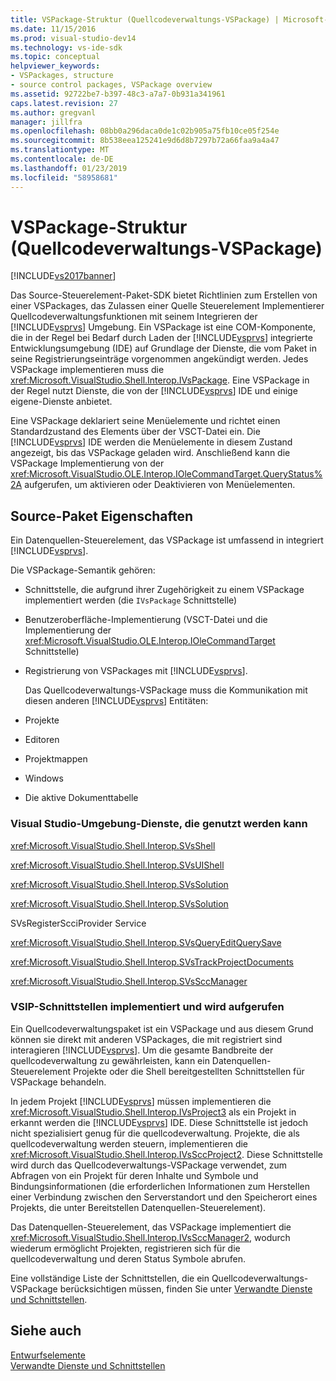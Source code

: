 ```yaml
---
title: VSPackage-Struktur (Quellcodeverwaltungs-VSPackage) | Microsoft-Dokumentation
ms.date: 11/15/2016
ms.prod: visual-studio-dev14
ms.technology: vs-ide-sdk
ms.topic: conceptual
helpviewer_keywords:
- VSPackages, structure
- source control packages, VSPackage overview
ms.assetid: 92722be7-b397-48c3-a7a7-0b931a341961
caps.latest.revision: 27
ms.author: gregvanl
manager: jillfra
ms.openlocfilehash: 08bb0a296daca0de1c02b905a75fb10ce05f254e
ms.sourcegitcommit: 8b538eea125241e9d6d8b7297b72a66faa9a4a47
ms.translationtype: MT
ms.contentlocale: de-DE
ms.lasthandoff: 01/23/2019
ms.locfileid: "58958681"
---
```

# <a name="vspackage-structure-source-control-vspackage"></a>VSPackage-Struktur (Quellcodeverwaltungs-VSPackage)
[!INCLUDE[vs2017banner](../../includes/vs2017banner.md)]

Das Source-Steuerelement-Paket-SDK bietet Richtlinien zum Erstellen von einer VSPackages, das Zulassen einer Quelle Steuerelement Implementierer Quellcodeverwaltungsfunktionen mit seinem Integrieren der [!INCLUDE[vsprvs](../../includes/vsprvs-md.md)] Umgebung. Ein VSPackage ist eine COM-Komponente, die in der Regel bei Bedarf durch Laden der [!INCLUDE[vsprvs](../../includes/vsprvs-md.md)] integrierte Entwicklungsumgebung (IDE) auf Grundlage der Dienste, die vom Paket in seine Registrierungseinträge vorgenommen angekündigt werden. Jedes VSPackage implementieren muss die <xref:Microsoft.VisualStudio.Shell.Interop.IVsPackage>. Eine VSPackage in der Regel nutzt Dienste, die von der [!INCLUDE[vsprvs](../../includes/vsprvs-md.md)] IDE und einige eigene-Dienste anbietet.  
  
 Eine VSPackage deklariert seine Menüelemente und richtet einen Standardzustand des Elements über der VSCT-Datei ein. Die [!INCLUDE[vsprvs](../../includes/vsprvs-md.md)] IDE werden die Menüelemente in diesem Zustand angezeigt, bis das VSPackage geladen wird. Anschließend kann die VSPackage Implementierung von der <xref:Microsoft.VisualStudio.OLE.Interop.IOleCommandTarget.QueryStatus%2A> aufgerufen, um aktivieren oder Deaktivieren von Menüelementen.  
  
## <a name="source-control-package-characteristics"></a>Source-Paket Eigenschaften  
 Ein Datenquellen-Steuerelement, das VSPackage ist umfassend in integriert [!INCLUDE[vsprvs](../../includes/vsprvs-md.md)].  
  
 Die VSPackage-Semantik gehören:  
  
- Schnittstelle, die aufgrund ihrer Zugehörigkeit zu einem VSPackage implementiert werden (die `IVsPackage` Schnittstelle)  
  
- Benutzeroberfläche-Implementierung (VSCT-Datei und die Implementierung der <xref:Microsoft.VisualStudio.OLE.Interop.IOleCommandTarget> Schnittstelle)  
  
- Registrierung von VSPackages mit [!INCLUDE[vsprvs](../../includes/vsprvs-md.md)].  
  
  Das Quellcodeverwaltungs-VSPackage muss die Kommunikation mit diesen anderen [!INCLUDE[vsprvs](../../includes/vsprvs-md.md)] Entitäten:  
  
- Projekte  
  
- Editoren  
  
- Projektmappen  
  
- Windows  
  
- Die aktive Dokumenttabelle  
  
### <a name="visual-studio-environment-services-that-may-be-consumed"></a>Visual Studio-Umgebung-Dienste, die genutzt werden kann  
 <xref:Microsoft.VisualStudio.Shell.Interop.SVsShell>  
  
 <xref:Microsoft.VisualStudio.Shell.Interop.SVsUIShell>  
  
 <xref:Microsoft.VisualStudio.Shell.Interop.SVsSolution>  
  
 <xref:Microsoft.VisualStudio.Shell.Interop.SVsSolution>  
  
 SVsRegisterScciProvider Service  
  
 <xref:Microsoft.VisualStudio.Shell.Interop.SVsQueryEditQuerySave>  
  
 <xref:Microsoft.VisualStudio.Shell.Interop.SVsTrackProjectDocuments>  
  
 <xref:Microsoft.VisualStudio.Shell.Interop.SVsSccManager>  
  
### <a name="vsip-interfaces-implemented-and-called"></a>VSIP-Schnittstellen implementiert und wird aufgerufen  
 Ein Quellcodeverwaltungspaket ist ein VSPackage und aus diesem Grund können sie direkt mit anderen VSPackages, die mit registriert sind interagieren [!INCLUDE[vsprvs](../../includes/vsprvs-md.md)]. Um die gesamte Bandbreite der quellcodeverwaltung zu gewährleisten, kann ein Datenquellen-Steuerelement Projekte oder die Shell bereitgestellten Schnittstellen für VSPackage behandeln.  
  
 In jedem Projekt [!INCLUDE[vsprvs](../../includes/vsprvs-md.md)] müssen implementieren die <xref:Microsoft.VisualStudio.Shell.Interop.IVsProject3> als ein Projekt in erkannt werden die [!INCLUDE[vsprvs](../../includes/vsprvs-md.md)] IDE. Diese Schnittstelle ist jedoch nicht spezialisiert genug für die quellcodeverwaltung. Projekte, die als quellcodeverwaltung werden steuern, implementieren die <xref:Microsoft.VisualStudio.Shell.Interop.IVsSccProject2>. Diese Schnittstelle wird durch das Quellcodeverwaltungs-VSPackage verwendet, zum Abfragen von ein Projekt für deren Inhalte und Symbole und Bindungsinformationen (die erforderlichen Informationen zum Herstellen einer Verbindung zwischen den Serverstandort und den Speicherort eines Projekts, die unter Bereitstellen Datenquellen-Steuerelement).  
  
 Das Datenquellen-Steuerelement, das VSPackage implementiert die <xref:Microsoft.VisualStudio.Shell.Interop.IVsSccManager2>, wodurch wiederum ermöglicht Projekten, registrieren sich für die quellcodeverwaltung und deren Status Symbole abrufen.  
  
 Eine vollständige Liste der Schnittstellen, die ein Quellcodeverwaltungs-VSPackage berücksichtigen müssen, finden Sie unter [Verwandte Dienste und Schnittstellen](../../extensibility/internals/related-services-and-interfaces-source-control-vspackage.md).  
  
## <a name="see-also"></a>Siehe auch  
 [Entwurfselemente](../../extensibility/internals/source-control-vspackage-design-elements.md)   
 [Verwandte Dienste und Schnittstellen](../../extensibility/internals/related-services-and-interfaces-source-control-vspackage.md)

